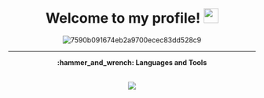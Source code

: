 <h1 align="center">
  Welcome to my profile!
  <img src="https://projectpokemon.org/images/normal-sprite/pikachu.gif" width="30px"/>
</h1>

<div align="center">
  
![7590b091674eb2a9700ecec83dd528c9](https://github.com/user-attachments/assets/37f31f50-526c-41c2-9d6a-22d95084f996)
  
</div>


---
<div align="center"><b>:hammer_and_wrench: Languages and Tools</b></div>
<br>


<p align="center">
  <a href="https://skillicons.dev">
    <img src="https://skillicons.dev/icons?i=python,java,html,css,js,c,cpp,arduino,mysql,gamemakerstudio" />
  </a>
</p>
<!---
GabrielBoscoDeolindo/GabrielBoscoDeolindo is a ✨ special ✨ repository because its `README.md` (this file) appears on your GitHub profile.
You can click the Preview link to take a look at your changes.
--->
